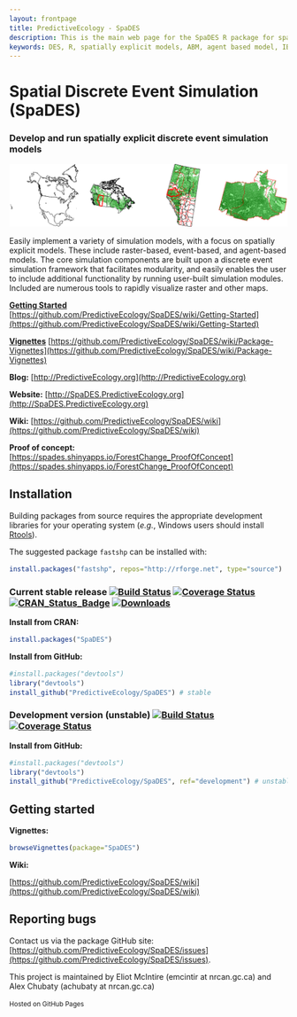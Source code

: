 ```yaml
---
layout: frontpage
title: PredictiveEcology - SpaDES
description: This is the main web page for the SpaDES R package for spatial discrete event simulation.
keywords: DES, R, spatially explicit models, ABM, agent based model, IBM, individual based model, landscape ecology, ecological forecasting
---
```


<head>
    <meta charset="utf-8">
    <meta http-equiv="X-UA-Compatible" content="chrome=1">
    <link rel="stylesheet" href="stylesheets/styles.css">
    <link rel="stylesheet" href="stylesheets/pygment_trac.css">
    <meta name="viewport" content="width=device-width, initial-scale=1, user-scalable=no">
</head>

# Spatial Discrete Event Simulation (SpaDES)

### Develop and run spatially explicit discrete event simulation models

![](ageFourMaps.png)

Easily implement a variety of simulation models, with a focus on spatially explicit models. These include raster-based, event-based, and agent-based models.
The core simulation components are built upon a discrete event simulation framework that facilitates modularity, and easily enables the user to include additional functionality by running user-built simulation modules. 
Included are numerous tools to rapidly visualize raster and other maps.

[**Getting Started**](https://github.com/PredictiveEcology/SpaDES/wiki/Getting-Started) [https://github.com/PredictiveEcology/SpaDES/wiki/Getting-Started](https://github.com/PredictiveEcology/SpaDES/wiki/Getting-Started) 

[**Vignettes**](https://github.com/PredictiveEcology/SpaDES/wiki/Package-Vignettes) [https://github.com/PredictiveEcology/SpaDES/wiki/Package-Vignettes](https://github.com/PredictiveEcology/SpaDES/wiki/Package-Vignettes) 


**Blog:** [http://PredictiveEcology.org](http://PredictiveEcology.org)

**Website:** [http://SpaDES.PredictiveEcology.org](http://SpaDES.PredictiveEcology.org)

**Wiki:** [https://github.com/PredictiveEcology/SpaDES/wiki](https://github.com/PredictiveEcology/SpaDES/wiki)

**Proof of concept:** [https://spades.shinyapps.io/ForestChange_ProofOfConcept](https://spades.shinyapps.io/ForestChange_ProofOfConcept)

## Installation

Building packages from source requires the appropriate development libraries for your operating system (*e.g.*, Windows users should install [Rtools](http://cran.r-project.org/bin/windows/Rtools/)).

The suggested package `fastshp` can be installed with:

```r
install.packages("fastshp", repos="http://rforge.net", type="source")
```


### Current stable release [![Build Status](https://travis-ci.org/PredictiveEcology/SpaDES.svg?branch=master)](https://travis-ci.org/PredictiveEcology/SpaDES) [![Coverage Status](https://coveralls.io/repos/PredictiveEcology/SpaDES/badge.svg?branch=master)](https://coveralls.io/r/PredictiveEcology/SpaDES?branch=master) [![CRAN_Status_Badge](http://www.r-pkg.org/badges/version/SpaDES)](https://cran.r-project.org/package=SpaDES) [![Downloads](http://cranlogs.r-pkg.org/badges/SpaDES)](https://cran.rstudio.com/package=SpaDES)

**Install from CRAN:**

```r
install.packages("SpaDES")
```

**Install from GitHub:**
    
```r
#install.packages("devtools")
library("devtools")
install_github("PredictiveEcology/SpaDES") # stable
```

### Development version (unstable) [![Build Status](https://travis-ci.org/PredictiveEcology/SpaDES.svg?branch=development)](https://travis-ci.org/PredictiveEcology/SpaDES) [![Coverage Status](https://coveralls.io/repos/PredictiveEcology/SpaDES/badge.svg?branch=development)](https://coveralls.io/r/PredictiveEcology/SpaDES?branch=development)

**Install from GitHub:**

```r
#install.packages("devtools")
library("devtools")
install_github("PredictiveEcology/SpaDES", ref="development") # unstable
```

## Getting started

**Vignettes:**

```r
browseVignettes(package="SpaDES")
```

**Wiki:**

[https://github.com/PredictiveEcology/SpaDES/wiki](https://github.com/PredictiveEcology/SpaDES/wiki)

## Reporting bugs

Contact us via the package GitHub site: [https://github.com/PredictiveEcology/SpaDES/issues](https://github.com/PredictiveEcology/SpaDES/issues).

This project is maintained by Eliot McIntire (emcintir at nrcan.gc.ca) and Alex Chubaty (achubaty at nrcan.gc.ca)

<small>Hosted on GitHub Pages</small>
